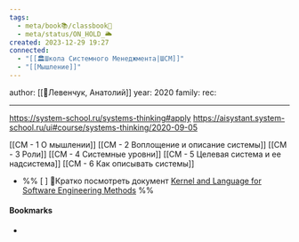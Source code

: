 ```yaml
---
tags:
  - meta/book📚/classbook📖
  - meta/status/ON_HOLD_🌥️
created: 2023-12-29 19:27
connected:
  - "[[🏛Школа Системного Менеджмента|ШСМ]]"
  - "[[Мышление]]"
---
```

author: [[👤Левенчук, Анатолий]]
year: 2020
family:
rec:

---

https://system-school.ru/systems-thinking#apply
https://aisystant.system-school.ru/ui#course/systems-thinking/2020-09-05


[[СМ - 1 О мышлении]]
[[СМ - 2 Воплощение и описание системы]]
[[СМ - 3 Роли]]
[[СМ - 4 Системные уровни]]
[[СМ - 5 Целевая система и ее надсистема]]
[[СМ - 6 Как описывать системы]]


- %% [ ] 🍅Кратко посмотреть документ [Kernel and Language for Software Engineering Methods](https://www.omg.org/spec/Essence/1.2/PDF) %%

















#### Bookmarks
- 
